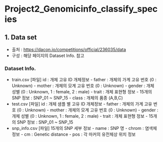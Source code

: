 # Project2_Genomicinfo_classify_species

## 1.	Data set
-	출처 : https://dacon.io/competitions/official/236035/data
-	구성 : 해당 페이지의 Dataset Info. 참고
### Dataset Info.
  -	train.csv [파일]	id : 개체 고유 ID
                      개체정보
                        -	father : 개체의 가계 고유 번호 (0 : Unknown)
                        - mother : 개체의 모계 고유 번호 (0 : Unknown)
                        - gender : 개체 성별 (0 : Unknown, 1 : female, 2 : male)
                        - trait : 개체 표현형 정보 
                        - 15개의 SNP 정보 : SNP_01 ~ SNP_15
                        - class : 개체의 품종 (A,B,C)
  -	test.csv [파일]	id : 개체 샘플 별 고유 ID
                    개체정보
                      - father : 개체의 가계 고유 번호 (0 : Unknown)
                      - mother : 개체의 모계 고유 번호 (0 : Unknown)
                      - gender : 개체 성별 (0 : Unknown, 1 : female, 2 : male)
                      - trait : 개체 표현형 정보 
                      - 15개의 SNP 정보 : SNP_01 ~ SNP_15
  -	snp_info.csv [파일]	15개의 SNP 세부 정보
                      - name : SNP 명
                      - chrom : 염색체 정보
                      - cm : Genetic distance
                      - pos : 각 마커의 유전체상 위치 정보
